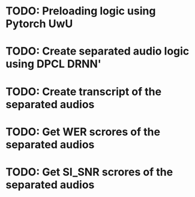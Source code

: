 # TODO: Preloading logic using Pytorch UwU

# TODO: Create separated audio logic using DPCL DRNN'

# TODO: Create transcript of the separated audios

# TODO: Get WER scrores of the separated audios

# TODO: Get SI_SNR scrores of the separated audios
